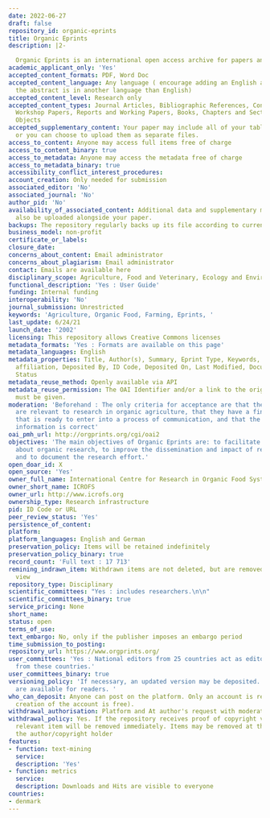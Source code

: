 ```yaml
---
date: 2022-06-27
draft: false
repository_id: organic-eprints
title: Organic Eprints
description: |2-

  Organic Eprints is an international open access archive for papers and projects related to research in organic food and farming. The archive contains full-text papers in electronic form together with bibliographic information, abstracts and other metadata.
academic_applicant_only: 'Yes'
accepted_content_formats: PDF, Word Doc
accepted_content_language: Any language ( encourage adding an English abstract if
  the abstract is in another language than English)
accepted_content_level: Research only
accepted_content_types: Journal Articles, Bibliographic References, Conference and
  Workshop Papers, Reports and Working Papers, Books, Chapters and Sections, Learning
  Objects
accepted_supplementary_content: Your paper may include all of your tables and figures,
  or you can choose to upload them as separate files.
access_to_content: Anyone may access full items free of charge
access_to_content_binary: true
access_to_metadata: Anyone may access the metadata free of charge
access_to_metadata_binary: true
accessibility_conflict_interest_procedures:
account_creation: Only needed for submission
associated_editor: 'No'
associated_journal: 'No'
author_pid: 'No'
availability_of_associated_content: Additional data and supplementary materials can
  also be uploaded alongside your paper.
backups: The repository regularly backs up its file according to current best practices
business_model: non-profit
certificate_or_labels:
closure_date:
concerns_about_content: Email administrator
concerns_about_plagiarism: Email administrator
contact: Emails are available here
disciplinary_scope: Agriculture, Food and Veterinary, Ecology and Environment
functional_description: 'Yes : User Guide'
funding: Internal funding
interoperability: 'No'
journal_submission: Unrestricted
keywords: 'Agriculture, Organic Food, Farming, Eprints, '
last_update: 6/24/21
launch_date: '2002'
licensing: This repository allows Creative Commons licenses
metadata_formats: 'Yes : Formats are available on this page'
metadata_languages: English
metadata_properties: Title, Author(s), Summary, Eprint Type, Keywords, Subjects, Research
  affiliation, Deposited By, ID Code, Deposited On, Last Modified, Document Language,
  Status
metadata_reuse_method: Openly available via API
metadata_reuse_permission: The OAI Identifier and/or a link to the original metadata
  must be given.
moderation: 'Beforehand : The only criteria for acceptance are that the documents
  are relevant to research in organic agriculture, that they have a finished form
  that is ready to enter into a process of communication, and that the required metadata
  information is correct'
oai_pmh_url: http://orgprints.org/cgi/oai2
objectives: 'The main objectives of Organic Eprints are: to facilitate the communication
  about organic research, to improve the dissemination and impact of research findings,
  and to document the research effort.'
open_doar_id: X
open_source: 'Yes'
owner_full_name: International Centre for Research in Organic Food Systems
owner_short_name: ICROFS
owner_url: http://www.icrofs.org
ownership_type: Research infrastructure
pid: ID Code or URL
peer_review_status: 'Yes'
persistence_of_content:
platform:
platform_languages: English and German
preservation_policy: Items will be retained indefinitely
preservation_policy_binary: true
record_count: 'Full text : 17 713'
remining_indrawn_item: Withdrawn items are not deleted, but are removed from public
  view
repository_type: Disciplinary
scientific_committees: "Yes : includes researchers.\n\n"
scientific_committees_binary: true
service_pricing: None
short_name:
status: open
terms_of_use:
text_embargo: No, only if the publisher imposes an embargo period
time_submission_to_posting:
repository_url: https://www.orgprints.org/
user_committees: 'Yes : National editors from 25 countries act as editors for entries
  from these countries.'
user_committees_binary: true
versioning_policy: 'If necessary, an updated version may be deposited. All version
  are available for readers. '
who_can_deposit: Anyone can post on the platform. Only an account is required ( The
  creation of the account is free).
withdrawal_authorisation: Platform and At author's request with moderator approval
withdrawal_policy: Yes. If the repository receives proof of copyright violation, the
  relevant item will be removed immediately. Items may be removed at the request of
  the author/copyright holder
features:
- function: text-mining
  service:
  description: 'Yes'
- function: metrics
  service:
  description: Downloads and Hits are visible to everyone
countries:
- denmark
---
```



